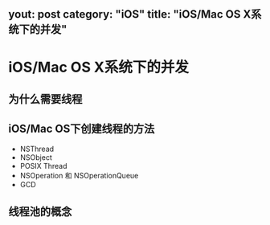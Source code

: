 yout: post
category: "iOS"
title:  "iOS/Mac OS X系统下的并发"
---
# iOS/Mac OS X系统下的并发

## 为什么需要线程
## iOS/Mac OS下创建线程的方法

*  NSThread
*  NSObject
*  POSIX Thread
*  NSOperation 和 NSOperationQueue
*  GCD

## 线程池的概念
